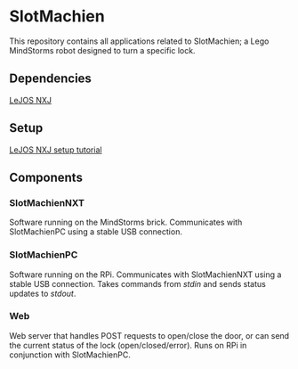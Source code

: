 # SlotMachien
This repository contains all applications related to SlotMachien; a Lego MindStorms robot designed to turn a specific lock.
## Dependencies
[LeJOS NXJ](http://www.lejos.org/nxj.php)
## Setup
[LeJOS NXJ setup tutorial](http://www.lejos.org/nxt/nxj/tutorial/index.htm)
## Components
### SlotMachienNXT
Software running on the MindStorms brick. Communicates with SlotMachienPC using a stable USB connection.

### SlotMachienPC
Software running on the RPi. Communicates with SlotMachienNXT using a stable USB connection. Takes commands from _stdin_ and sends status updates to _stdout_.

### Web
Web server that handles POST requests to open/close the door, or can send the current status of the lock (open/closed/error). Runs on RPi in conjunction with SlotMachienPC.
